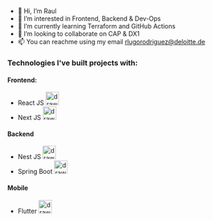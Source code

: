 - 👋 Hi, I’m Raul
- 👀 I’m interested in Frontend, Backend & Dev-Ops
- 🌱 I’m currently learning Terraform and GitHub Actions
- 💞️ I’m looking to collaborate on CAP & DX1
- 📫 You can reachme using my email rlugorodriguez@deloitte.de

### Technologies I've built projects with:

#### Frontend:
- React JS <img src="https://upload.wikimedia.org/wikipedia/commons/thumb/a/a7/React-icon.svg/1024px-React-icon.svg.png" alt="drawing" width="30"/>
- Next JS <img src="https://upload.wikimedia.org/wikipedia/commons/thumb/8/8e/Nextjs-logo.svg/414px-Nextjs-logo.svg.png" alt="drawing" width="30"/>

#### Backend
- Nest JS <img src="https://d33wubrfki0l68.cloudfront.net/e937e774cbbe23635999615ad5d7732decad182a/26072/logo-small.ede75a6b.svg" alt="drawing" width="30"/>
- Spring Boot <img src="https://upload.wikimedia.org/wikipedia/commons/thumb/4/44/Spring_Framework_Logo_2018.svg/440px-Spring_Framework_Logo_2018.svg.png" alt="drawing" width="30"/>

#### Mobile
- Flutter <img src="https://upload.wikimedia.org/wikipedia/commons/thumb/1/17/Google-flutter-logo.png/440px-Google-flutter-logo.png" alt="drawing" width="30"/>
